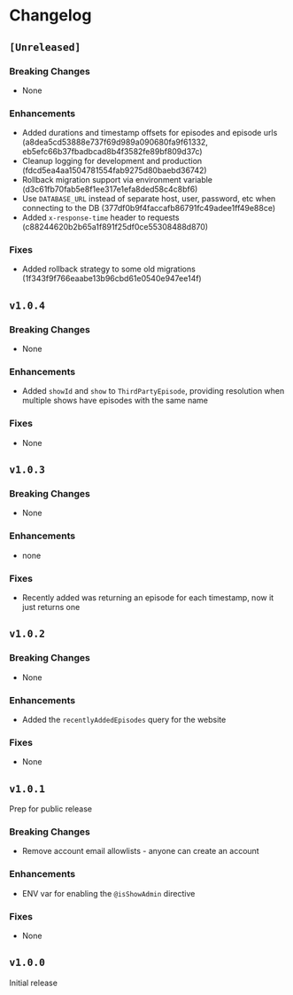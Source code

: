 # Changelog

## `[Unreleased]`

### Breaking Changes

- None

### Enhancements

- Added durations and timestamp offsets for episodes and episode urls (a8dea5cd53888e737f69d989a090680fa9f61332, eb5efc66b37fbadbcad8b4f3582fe89bf809d37c)
- Cleanup logging for development and production (fdcd5ea4aa1504781554fab9275d80baebd36742)
- Rollback migration support via environment variable (d3c61fb70fab5e8f1ee317e1efa8ded58c4c8bf6)
- Use `DATABASE_URL` instead of separate host, user, password, etc when connecting to the DB (377df0b9f4faccafb86791fc49adee1ff49e88ce)
- Added `x-response-time` header to requests (c88244620b2b65a1f891f25df0ce55308488d870)

### Fixes

- Added rollback strategy to some old migrations (1f343f9f766eaabe13b96cbd61e0540e947ee14f)

## `v1.0.4`

### Breaking Changes

- None

### Enhancements

- Added `showId` and `show` to `ThirdPartyEpisode`, providing resolution when multiple shows have
episodes with the same name

### Fixes

- None

## `v1.0.3`

### Breaking Changes

- None

### Enhancements

- none

### Fixes

- Recently added was returning an episode for each timestamp, now it just returns one

## `v1.0.2`

### Breaking Changes

- None

### Enhancements

- Added the `recentlyAddedEpisodes` query for the website

### Fixes

- None

## `v1.0.1`

Prep for public release

### Breaking Changes

- Remove account email allowlists - anyone can create an account

### Enhancements

- ENV var for enabling the `@isShowAdmin` directive

### Fixes

- None

## `v1.0.0`

Initial release
